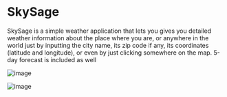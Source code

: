# **SkySage**

SkySage is a simple weather application that lets you gives you detailed weather information about the place where you are, or anywhere in the world just by inputting the city name, its zip code if any, its coordinates (latitude and longitude), or even by just clicking somewhere on the map.
5-day forecast is included as well

![image](https://github.com/Kero562/SkySage/assets/70548510/71460266-e2b9-4ac7-83c9-ade03af9b543)

![image](https://github.com/Kero562/SkySage/assets/70548510/941ac7c5-a428-412e-92a2-7e12784857d3)
